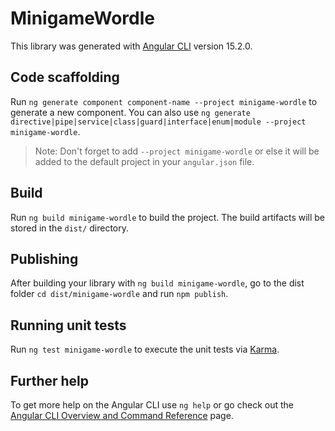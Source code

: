 # MinigameWordle

This library was generated with [Angular CLI](https://github.com/angular/angular-cli) version 15.2.0.

## Code scaffolding

Run `ng generate component component-name --project minigame-wordle` to generate a new component. You can also use `ng generate directive|pipe|service|class|guard|interface|enum|module --project minigame-wordle`.
> Note: Don't forget to add `--project minigame-wordle` or else it will be added to the default project in your `angular.json` file. 

## Build

Run `ng build minigame-wordle` to build the project. The build artifacts will be stored in the `dist/` directory.

## Publishing

After building your library with `ng build minigame-wordle`, go to the dist folder `cd dist/minigame-wordle` and run `npm publish`.

## Running unit tests

Run `ng test minigame-wordle` to execute the unit tests via [Karma](https://karma-runner.github.io).

## Further help

To get more help on the Angular CLI use `ng help` or go check out the [Angular CLI Overview and Command Reference](https://angular.io/cli) page.
